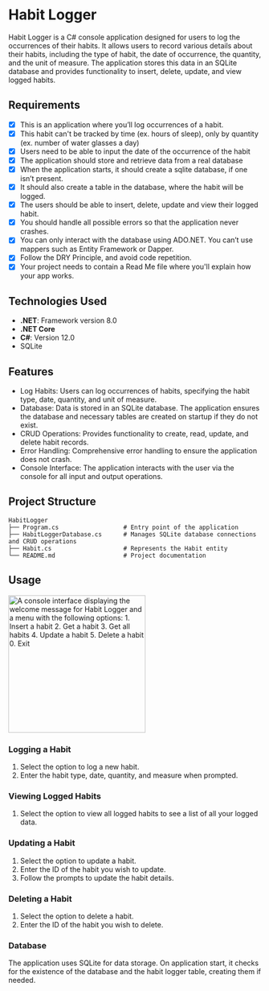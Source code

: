 # Habit Logger

Habit Logger is a C# console application designed for users to log the occurrences of their habits. It allows users to record various details about their habits, including the type of habit, the date of occurrence, the quantity, and the unit of measure. The application stores this data in an SQLite database and provides functionality to insert, delete, update, and view logged habits.

## Requirements

- [x] This is an application where you’ll log occurrences of a habit.
- [x] This habit can't be tracked by time (ex. hours of sleep), only by quantity (ex. number of water glasses a day)
- [x] Users need to be able to input the date of the occurrence of the habit
- [x] The application should store and retrieve data from a real database
- [x] When the application starts, it should create a sqlite database, if one isn’t present.
- [x] It should also create a table in the database, where the habit will be logged.
- [x] The users should be able to insert, delete, update and view their logged habit.
- [x] You should handle all possible errors so that the application never crashes.
- [x] You can only interact with the database using ADO.NET. You can’t use mappers such as Entity Framework or Dapper.
- [x] Follow the DRY Principle, and avoid code repetition.
- [x] Your project needs to contain a Read Me file where you'll explain how your app works.

## Technologies Used

- **.NET**: Framework version 8.0
- **.NET Core**
- **C#**: Version 12.0
- SQLite

## Features
- Log Habits: Users can log occurrences of habits, specifying the habit type, date, quantity, and unit of measure.
- Database: Data is stored in an SQLite database. The application ensures the database and necessary tables are created on startup if they do not exist.
- CRUD Operations: Provides functionality to create, read, update, and delete habit records.
- Error Handling: Comprehensive error handling to ensure the application does not crash.
- Console Interface: The application interacts with the user via the console for all input and output operations.

## Project Structure

```plaintext
HabitLogger
├── Program.cs                  # Entry point of the application
├── HabitLoggerDatabase.cs      # Manages SQLite database connections and CRUD operations
├── Habit.cs                    # Represents the Habit entity
└── README.md                   # Project documentation
```

## Usage

<img width="273" alt="A console interface displaying the welcome message for Habit Logger and a menu with the following options: 1. Insert a habit 2. Get a habit 3. Get all habits 4. Update a habit 5. Delete a habit 0. Exit" src="https://github.com/user-attachments/assets/439fcb4a-6b7f-4534-89a8-72b7c68e48b1">

### Logging a Habit

1. Select the option to log a new habit.
1. Enter the habit type, date, quantity, and measure when prompted.

### Viewing Logged Habits
1. Select the option to view all logged habits to see a list of all your logged data. 

### Updating a Habit
1. Select the option to update a habit.
1. Enter the ID of the habit you wish to update.
1. Follow the prompts to update the habit details.

### Deleting a Habit
1. Select the option to delete a habit.
1. Enter the ID of the habit you wish to delete.

### Database
The application uses SQLite for data storage. On application start, it checks for the existence of the database and the habit logger table, creating them if needed.